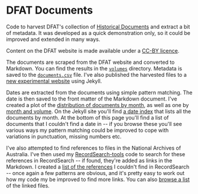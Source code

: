 # DFAT Documents

Code to harvest DFAT's collection of [Historical Documents](http://dfat.gov.au/about-us/publications/historical-documents/Pages/historical-documents.aspx) and extract a bit of metadata. It was developed as a quick demonstration only, so it could be improved and extended in many ways.

Content on the DFAT website is made available under a [CC-BY licence](http://dfat.gov.au/about-us/about-this-website/Pages/copyright.aspx).

The documents are scraped from the DFAT website and converted to Markdown. You can find the results in the [`volumes`](volumes/) directory. Metadata is saved to the [`documents.csv`](documents.csv) file. I've also published the harvested files to a [new experimental website](https://wragge.github.io/dfat-documents-web/) using Jekyll.

Dates are extracted from the documents using simple pattern matching. The date is then saved to the front matter of the Markdown document. I've created a plot of the [distribution of documents by month](https://plot.ly/~wragge/469.embed), as well as one by [month and volume](https://plot.ly/~wragge/471.embed). On the Jekyll site you'll find [a date index](https://wragge.github.io/dfat-documents-web/dates/) that lists all the documents by month. At the bottom of this page you'll find a list of documents that I couldn't find a date in -- if you browse these you'll see various ways my pattern matching could be improved to cope with variations in punctuation, missing numbers etc.

I've also attempted to find references to files in the National Archives of Australia. I've then used my [RecordSearch-tools](https://github.com/wragge/recordsearch_tools) code to search for these references in RecordSearch -- if found, they're added as links in the Markdown. I created a [list of the references](unmatched_references.txt) I couldn't find in RecordSearch -- once again a few patterns are obvious, and it's pretty easy to work out how my code my be improved to find more links. You can also [browse a list](https://wragge.github.io/dfat-documents-web/references/) of the linked files.


